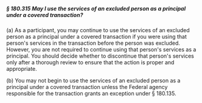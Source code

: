 ##### § 180.315 May I use the services of an excluded person as a principal under a covered transaction? #####

(a) As a participant, you may continue to use the services of an excluded person as a principal under a covered transaction if you were using that person's services in the transaction before the person was excluded. However, you are not required to continue using that person's services as a principal. You should decide whether to discontinue that person's services only after a thorough review to ensure that the action is proper and appropriate.

(b) You may not begin to use the services of an excluded person as a principal under a covered transaction unless the Federal agency responsible for the transaction grants an exception under § 180.135.